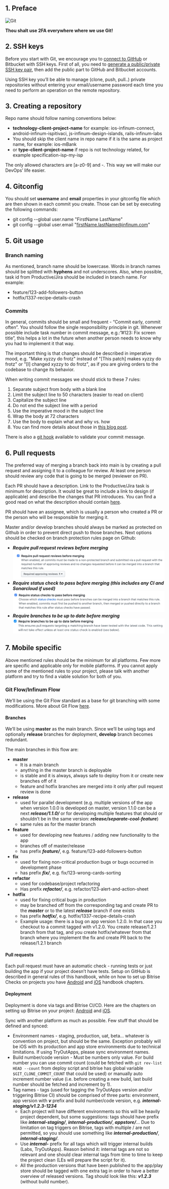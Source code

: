 ## 1. Preface

![Git][image-1]

**Thou shalt use 2FA everywhere where we use Git!**

## 2. SSH keys

Before you start with Git, we encourage you to [connect to GitHub][1] or Bitbucket with SSH keys. First of all, you need to [generate a public/private SSH key pair][2], then add the public part to GitHub and Bitbucket accounts. 

Using SSH key you’ll be able to manage (clone, push, pull..) private repositories without entering your email/username password each time you need to perform an operation on the remote repository.

## 3. Creating a repository

Repo name should follow naming conventions below:

* **technology-client-project-name** for example: ios-infinum-connect, android-infinum-ispitivaci, js-infinum-design-islands, rails-infinum-labs
 * You should skip the client name in repo name if it is the same as project name, for example: ios-mBank
* or **type-client-project-name** if repo is not technology related, for example specification-isp-my-isp

The only allowed characters are [a-z0-9] and -. This way we will make our DevOps’ life easier.

## 4. Gitconfig

You should set **username** and **email** properties in your gitconfig file which are then shown in each commit you create. Those can be set by executing the following commands:
* git config --global user.name "FirstName LastName"
* git config --global user.email "firstName.lastName@infinum.com"

## 5. Git usage

### Branch naming
As mentioned, branch name should be lowercase. Words in branch names should be splitted with **hyphens** and not underscores. Also, when possible, task id from Productive/Jira should be included in branch name. For example:
* feature/123-add-followers-button
* hotfix/1337-recipe-details-crash

### Commits

In general, commits should be small and frequent - “Commit early, commit often”. You should follow the single responsibility principle in git. Whenever possible include task number in commit message, e.g.:”#123: Fix screen title”, this helps a lot in the future when another person needs to know why you had to implement it that way.

The important thing is that changes should be described in imperative mood, e.g. "Make xyzzy do frotz" instead of "[This patch] makes xyzzy do frotz" or "[I] changed xyzzy to do frotz", as if you are giving orders to the codebase to change its behavior.

When writing commit messages we should stick to these 7 rules:
1. Separate subject from body with a blank line
2. Limit the subject line to 50 characters (easier to read on client)
3. Capitalize the subject line
4. Do not end the subject line with a period
5. Use the imperative mood in the subject line
6. Wrap the body at 72 characters
7. Use the body to explain what and why vs. how
8. You can find more details about those in [this blog post][3].

There is also a [git hook][4] available to validate your commit message.

## 6. Pull requests

The preferred way of merging a branch back into main is by creating a pull request and assigning it to a colleague for review. At least one person should review any code that is going to be merged (reviewer on PR).

Each PR should have a description. Link to the Productive/Jira task is minimum for description. It would be great to include a link to design (if applicable) and describe the changes that PR introduces. You can find a good read on what the description should contain [here][5].

PR should have an assignee, which is usually a person who created a PR or the person who will be responsible for merging it. 

Master and/or develop branches should always be marked as protected on Github in order to prevent direct push to those branches. Next options should be checked on branch protection rules page on Github:
* ***Require pull request reviews before merging***
![Pull request][image-2]
* ***Require status check to pass before merging (this includes any CI and Sonarcloud if used)***
![Status chec][image-3]
* ***Require branches to be up to date before merging***
![Branches][image-4]

## 7. Mobile specific

Above mentioned rules should be the minimum for all platforms. Few more are specific and applicable only for mobile platforms. If you cannot apply some of the mentioned rules to your project, please talk with another platform and try to find a viable solution for both of you.

### Git Flow/Infinum Flow

We’ll be using the Git Flow standard as a base for git branching with some modifications. More about Git Flow [here][6].

#### Branches
We’ll be using **master** as the main branch. Since we’ll be using tags and optionally **release** branches for deployment, **develop** branch becomes redundant.

The main branches in this flow are:
* **master**
  * It is a main branch
  * anything in the master branch is deployable
  * is stable and it is always, always safe to deploy from it or create new branches off of it
  * feature and hotfix branches are merged into it only after pull request review is done
* **release**
  * used for parallel development (e.g. multiple versions of the app when version 1.0.0 is developed on master, version 1.1.0 can be a next ***release/1.1.0/*** or for developing multiple features that should or shouldn’t be in the same version: ***release/separate-cool-feature***)
  * same rules as for the master branch
* **feature**
  * used for developing new features / adding new functionality to the app
  * branches off of master/release
  * has prefix ***feature/***, e.g. feature/123-add-followers-button
* **fix**
  * used for fixing non-critical production bugs or bugs occurred in development phase
  * has prefix ***fix/***, e.g. fix/123-wrong-cards-sorting
* **refactor**
  * used for codebase/project refactoring
  * Has prefix ***refactor/***, e.g. refactor/123-alert-and-action-sheet
* **hotfix**
  * used for fixing critical bugs in production
  * may be branched off from the corresponding tag and create PR to the ***master*** or to the latest ***release*** branch if one exists
  * has prefix ***hotfix/***, e.g. hotfix/1337-recipe-details-crash
  * Example usage: there is a bug on app version 1.2.0. In that case you checkout to a commit tagged with v1.2.0. You create release/1.2.1 branch from that tag, and you create hotfix/whatever from that branch where you implement the fix and create PR back to the release/1.2.1 branch
 
#### Pull requests
Each pull request must have an automatic check - running tests or just building the app if your project doesn’t have tests. Setup on GitHub is described in general rules of this handbook, while on how to set up Bitrise Checks on projects you have [Android][7] and [iOS][8] handbook chapters.

#### Deployment
Deployment is done via tags and Bitrise CI/CD. Here are the chapters on setting up Bitrise on your project: [Android][7] and [iOS][9].

Sync with another platform as much as possible. Few stuff that should be defined and synced:
* Environment names - staging, production, uat, beta… whatever is convention on project, but should be the same. Exception probably will be iOS with its production and app store environments due to technical limitations. If using TryOutApps, please sync environment names.
* Build number/code version - Must be numbers only value. For build number you can use commit count (could be fetched with `git rev-list HEAD --count` from deploy script and bitrise has global variable `$GIT_CLONE_COMMIT_COUNT` that could be used) or manually auto increment number value (i.e. before creating a new build, last build number should be fetched and increment by 1).
* Tag names - tags (used for tagging the TryOutApps version and/or triggering Bitrise CI) should be comprised of three parts: environment, app version with ***v*** prefix and build number/code version, e.g. ***internal-staging/v1.2.3-1234***
  * Each project will have different environments so this will be heavily project dependent, but some suggestions: tags should have prefix like ***internal-staging/***, ***internal-production/***, ***appstore/***... Due to limitation on tag triggers on Bitrise, tags with multiple / are not permitted, so you should use something like ***internal-production/***, ***internal-staging/***.
  * Use ***internal-*** prefix for all tags which will trigger internal builds (Labs, TryOutApps). Reason behind it: internal tags are not so relevant and one should clear internal tags from time to time to keep the project clean (LEs will prepare the script for it).
  * All the production versions that have been published to the app/play store should be tagged with one extra tag in order to have a better overview of released versions. Tag should look like this: ***v1.2.3*** (without build number).

[1]:  https://help.github.com/en/github/authenticating-to-github/connecting-to-github-with-ssh
[2]:  https://help.github.com/en/github/authenticating-to-github/generating-a-new-ssh-key-and-adding-it-to-the-ssh-agent
[3]:  https://chris.beams.io/posts/git-commit/
[4]:  https://github.com/m1foley/fit-commit
[5]:  https://infinum.com/handbook/books/rails/git-process#github-pull-request-descriptions
[6]:  https://nvie.com/posts/a-successful-git-branching-model/
[7]:  https://infinum.com/handbook/books/android/bitrise
[8]:  https://infinum.com/handbook/books/ios/bitrise-ci/pull-request-ci-check
[9]:  https://infinum.com/handbook/books/ios/bitrise-ci/general-intro

[image-1]:	http://imgs.xkcd.com/comics/git.png "Git"
[image-2]:	/img/iOS-pull-request.png
[image-3]:	/img/iOS-status-check.png
[image-4]:	/img/iOS-branches-up-to-date.png
